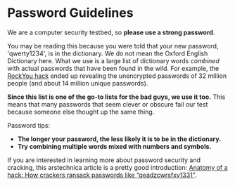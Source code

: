 # Password Guidelines

We are a computer security testbed, so **please use a strong password**. 

You may be reading this because you were told that your new password, 'qwerty1234', is in the dictionary. We do not mean the Oxford English Dictionary here. What we use is a large list of dictionary words *combined* with actual passwords that have been found in the wild. For example, the ​[RockYou hack](http://arstechnica.com/security/2010/01/32-million-passwords-show-most-users-careless-about-security/) ended up revealing the unencrypted passwords of 32 million people (and about 14 million unique passwords). 

**Since this list is one of the go-to lists for the bad guys, we use it too.** This means that many passwords that seem clever or obscure fail our test because someone else thought up the same thing. 

Password tips:

- **The longer your password, the less likely it is to be in the dictionary.**
- **Try combining multiple words mixed with numbers and symbols.** 

If you are interested in learning more about password security and cracking, this arstechnica article is a pretty good introduction: [​Anatomy of a hack: How crackers ransack passwords like “qeadzcwrsfxv1331”](http://arstechnica.com/security/2013/05/how-crackers-make-minced-meat-out-of-your-passwords/).